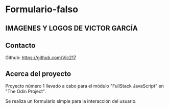 # Formulario-falso

## IMAGENES Y LOGOS DE VICTOR GARCÍA 

## Contacto
Github: https://github.com/Vic217

## Acerca del proyecto
Proyecto número 1 llevado a cabo para el módulo "FullStack JavaScript" en "The Odin Project".

Se realiza un formulario simple para la interacción del usuario.